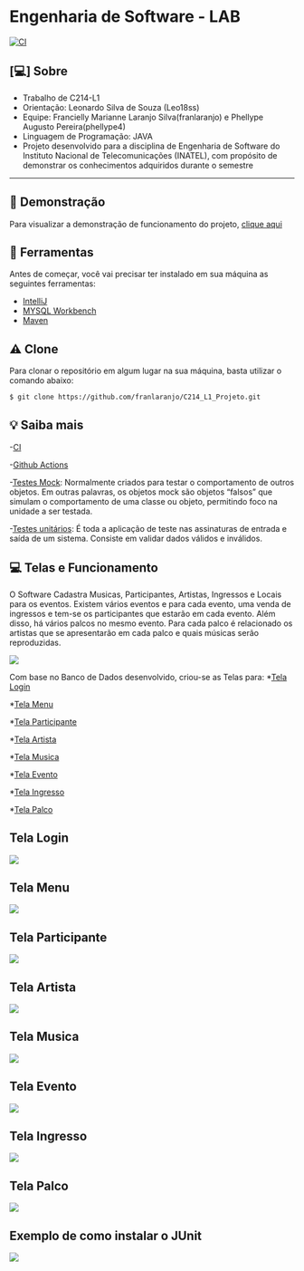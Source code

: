 # Engenharia de Software - LAB
[![CI](https://github.com/franlaranjo/C214_L1_Projeto/actions/workflows/main.yml/badge.svg)](https://github.com/franlaranjo/C214_L1_Projeto/actions/workflows/main.yml)

## [:computer:] Sobre

- Trabalho de C214-L1
- Orientação: Leonardo Silva de Souza (Leo18ss)
- Equipe: Francielly Marianne Laranjo Silva(franlaranjo) e Phellype Augusto Pereira(phellype4)
- Linguagem de Programação: JAVA
- Projeto desenvolvido para a disciplina de Engenharia de Software do Instituto Nacional de Telecomunicações (INATEL), com propósito de demonstrar os conhecimentos adquiridos durante o semestre
---

## :movie_camera: Demonstração

Para visualizar a demonstração de funcionamento do projeto, [clique aqui](https://github.com/franlaranjo/C214_L1_Projeto/tree/main/Videos)

##

## :hammer: Ferramentas

Antes de começar, você vai precisar ter instalado em sua máquina as seguintes ferramentas:

- [IntelliJ](https://www.jetbrains.com/pt-br/idea/download/#section=windows)
- [MYSQL Workbench](https://dev.mysql.com/downloads/workbench/)
- [Maven](https://maven.apache.org/install.html)

## :warning: Clone

Para clonar o repositório em algum lugar na sua máquina, basta utilizar o comando abaixo:
```bash
$ git clone https://github.com/franlaranjo/C214_L1_Projeto.git
```

## :bulb: Saiba mais

-[CI](https://aws.amazon.com/pt/devops/continuous-integration/)

-[Github Actions](https://github.com/features/actions)

-[Testes Mock](http://www.desenvolvimentoagil.com.br/xp/praticas/tdd/mock_objects): Normalmente criados para testar o comportamento de outros objetos. Em outras palavras, os objetos mock são objetos “falsos” que simulam o comportamento de uma classe ou objeto, permitindo foco na unidade a ser testada.

-[Testes unitários](https://medium.com/assertqualityassurance/teste-unit%C3%A1rio-e-qualidade-de-software-acce7b9c537#:~:text=Testes%20de%20Unidade%20ou%20teste,elas%20estejam%20funcionando%20conforme%20especificado.): É toda a aplicação de teste nas assinaturas de entrada e saída de um sistema. Consiste em validar dados válidos e inválidos.

## :computer: Telas e Funcionamento

O Software Cadastra Musicas, Participantes, Artistas, Ingressos e Locais para os eventos.
Existem vários eventos e para cada evento, uma venda de ingressos e tem-se os participantes que estarão em cada evento. Além disso, há vários palcos no mesmo evento. Para cada palco é relacionado os artistas que se apresentarão em cada palco e quais músicas serão reproduzidas.

<img src="img/BD.png"/>

Com base no Banco de Dados desenvolvido, criou-se as Telas para: 
*[Tela Login](#Tela-Login)

*[Tela Menu](#Tela-Menu)

*[Tela Participante](#Tela-Participante)

*[Tela Artista](#Tela-Artista)

*[Tela Musica](#Tela-Musica)

*[Tela Evento](#Tela-Evento)

*[Tela Ingresso](#Tela-Ingresso)

*[Tela Palco](#Tela-Palco)

## Tela Login

<img src="img/TelaLogin.png"/>

## Tela Menu

<img src="img/TelaMenu.png"/>

## Tela Participante

<img src="img/TelaParticipantes.png"/>

## Tela Artista

<img src="img/TelaArtista.png"/>

## Tela Musica

<img src="img/TelaMusica.png"/>

## Tela Evento

<img src="img/TelaEvento.png"/>

## Tela Ingresso

<img src="img/TelaIngresso.png"/>

## Tela Palco

<img src="img/TelaPalco.png"/>

## Exemplo de como instalar o JUnit

<img src="img/JUnit.gif"/>

